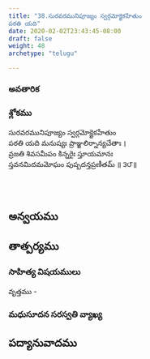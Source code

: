 ```yaml
---
title: "38.సురవరమునిపూజ్యం స్వర్గమోక్షైకహేతుం
పఠతి యది"
date: 2020-02-02T23:43:45-08:00
draft: false
weight: 48
archetype: "telugu"

---
```


### అవతారిక


### శ్లోకము

సురవరమునిపూజ్యం స్వర్గమోక్షైకహేతుం
<br/>పఠతి యది మనుష్యః ప్రాఞ్జలిర్నాన్యచేతాః ।
<br/>వ్రజతి శివసమీపం కిన్నరైః స్తూయమానః
<br/>స్తవనమిదమమోఘం పుష్పదన్తప్రణీతమ్ ॥ ౩౮॥
<br/>

<br/><br/>

## అన్వయము 


## తాత్పర్యము 


### సాహిత్య విషయములు 

వృత్తము   - 


### మధుసూదన సరస్వతి వ్యాఖ్య 


## పద్యానువాదము 

